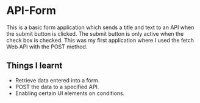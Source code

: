 # API-Form
This is a basic form application which sends a title and text to an API when the submit button is clicked. The submit button is only active when the check box is checked.
This was my first application where I used the fetch Web API with the POST method. 

## Things I learnt
* Retrieve data entered into a form.
* POST the data to a specified API.
* Enabling certain UI elements on conditions.
